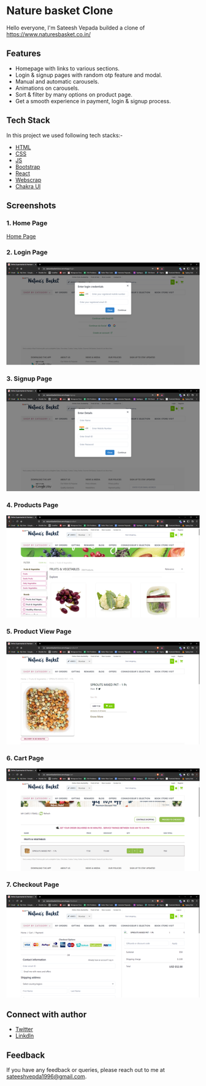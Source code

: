 # Nature basket Clone

Hello everyone, I'm Sateesh Vepada builded a clone of https://www.naturesbasket.co.in/  


## Features

- Homepage with links to various sections.
- Login & signup pages with random otp feature and modal.
- Manual and automatic carousels.
- Animations on carousels.
- Sort & filter by many options on product page.
- Get a smooth experience in payment, login & signup process.


## Tech Stack

In this project we used following tech stacks:- 
- [HTML](https://developer.mozilla.org/en-US/docs/Web/HTML)
- [CSS](https://developer.mozilla.org/en-US/docs/Web/CSS)
- [JS](https://developer.mozilla.org/en-US/docs/Web/JavaScript)
- [Bootstrap](https://getbootstrap.com/docs/5.2/getting-started/introduction/)
- [React](https://reactjs.org/)
- [Webscrap](https://webscraper.io/)
- [Chakra UI](https://chakra-ui.com/getting-started)


## Screenshots

### 1. Home Page
[Home Page](./src/Assets/Screenshot (355))
### 2. Login Page
![Login Page](./src/Assets/loginPage.png)
### 3. Signup Page
![Signup Page](./src/Assets/signupPage.png)
### 4. Products Page
![Products Page](./src/Assets/productPage.png)
### 5. Product View Page
![Product View Page](./src/Assets/productView.png)
### 6. Cart Page
![Cart Page](./src/Assets/cartPage.png)
### 7. Checkout Page
![Checkout Page](./src/Assets/checkoutPage.png)


## Connect with author

- [Twitter]()
- [LinkdIn]()


## Feedback

If you have any feedback or queries, please reach out to me at sateeshvepda1996@gmail.com.
